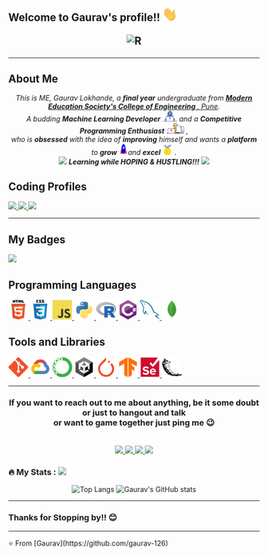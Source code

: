 <link
    rel="stylesheet"
    href="https://cdnjs.cloudflare.com/ajax/libs/animate.css/4.0.0/animate.min.css"
/>

<h2 class = "animate__animated animate__zoomIn" >

Welcome to Gaurav's profile!! <img src="https://github.com/gaurav-126/gaurav-126/blob/main/assets/Hi.gif" width="30px">

<p align="center">
<img src="https://github.com/gaurav-126/gaurav-126/blob/main/assets/header.gif" alt="R" title="R" width="800" height="400"/> 
</p>

</h2>

<hr/>

## About Me
<p align="center">
  <em>
    This is ME, Gaurav Lokhande, a <b>final year</b> undergraduate from <a href="https://www.acetamritsar.ac.in/"> <b>Modern Education Society's College of Engineering
    </b>, Pune</a>. <br>
    A budding <b>Machine Learning Developer</b> <img src="https://github.com/gaurav-126/gaurav-126/blob/main/assets/Developer.gif" width="30px"> and a <b>Competitive Programming Enthusiast</b>&nbsp;<img src="https://github.com/gaurav-126/gaurav-126/blob/main/assets/Designer.gif" width="36px">&nbsp,<br>who is <b>obsessed</b>
    with the idea of <b>improving</b> himself and wants a <b>platform</b> to 
    <b>grow</b> <img src="https://github.com/gaurav-126/gaurav-126/blob/main/assets/Rocket.gif" width="18px">and 
    <b>excel</b> <img src="https://github.com/gaurav-126/gaurav-126/blob/main/assets/Medal.gif" width="20px">&nbsp.
  </em> 
  <br>
  <img src="https://media.giphy.com/media/VgCDAzcKvsR6OM0uWg/giphy.gif" width="50" /> <b><i>Learning while HOPING & HUSTLING!!!</i></b> <img src="https://media.giphy.com/media/7j2hfyeVcDtf2/giphy.gif" width="50" />
</p>



## Coding Profiles
<a href="https://www.codechef.com/users/gaurav_1206">
    <img src="https://img.shields.io/badge/Codechef-%23B92B27.svg?&style=for-the-badge&logo=Codechef&logoColor=white"/>
</a>
<a href="https://www.kaggle.com/gaurav126">
    <img src="https://img.shields.io/badge/Kaggle-20BEFF?style=for-the-badge&logo=Kaggle&logoColor=white"/>
</a>
<a href="https://leetcode.com/gv7lokhande/">
    <img src="https://img.shields.io/badge/-LeetCode-FFA116?style=for-the-badge&logo=LeetCode&logoColor=black"/>
</a>

<hr/>



## My Badges 
<a href="https://www.credly.com/users/gaurav-lokhande">
    <img src="https://img.shields.io/badge/Credly-FF6B00.svg?style=for-the-badge&logo=Credly&logoColor=white"/>
</a>

## <strong>Programming Languages</strong>
<a href="https://www.w3.org/html/" target="_blank"> 
    <img src="https://raw.githubusercontent.com/devicons/devicon/master/icons/html5/html5-original-wordmark.svg" alt="html5" title="html5"width="40" height="40"/> 
</a>
<a href="https://www.w3schools.com/css/" target="_blank"> 
    <img src="https://raw.githubusercontent.com/devicons/devicon/master/icons/css3/css3-original-wordmark.svg" alt="css3" title="css3" width="40" height="40"/> 
</a> 
<a href="https://developer.mozilla.org/en-US/docs/Web/JavaScript" target="_blank"> 
    <img src="https://raw.githubusercontent.com/devicons/devicon/master/icons/javascript/javascript-original.svg" title="javascript" alt="javascript" width="40" height="40"/> 
</a> 
<a href="https://www.python.org" target="_blank"> 
    <img src="https://raw.githubusercontent.com/devicons/devicon/master/icons/python/python-original.svg" alt="python" title="python" width="40" height="40"/> 
</a>
<a href="https://www.r-project.org" target="_blank"> 
    <img src="https://github.com/devicons/devicon/blob/master/icons/r/r-original.svg" alt="R" title="R" width="40" height="40"/> 
</a>
<a href="https://www.geeksforgeeks.org/csharp-programming-language/" target="_blank"> 
    <img src="https://github.com/devicons/devicon/blob/master/icons/csharp/csharp-original.svg" alt="C#" title="C#" width="40" height="40"/> 
</a>
<a href="https://www.mysql.com" target="_blank"> 
    <img src="https://github.com/devicons/devicon/blob/master/icons/mysql/mysql-original.svg" alt="MySQL" title="MySQL" width="40" height="40"/> 
</a>
<a href="https://www.mongodb.com" target="_blank"> 
    <img src="https://github.com/devicons/devicon/blob/master/icons/mongodb/mongodb-original.svg" alt="mongoDB" title="mongoDB" width="40" height="40"/> 
</a>


## <strong>Tools and Libraries</strong>
<a href="https://git-scm.com" target="_blank"> 
    <img src="https://github.com/devicons/devicon/blob/master/icons/git/git-original.svg" alt="Git" title="Git" width="40" height="40"/> 
</a>
<a href="https://www.python.org" target="_blank"> 
    <img src="https://github.com/devicons/devicon/blob/master/icons/googlecloud/googlecloud-original.svg" alt="GoogleCloud" title="GoogleCloud" width="40" height="40"/> 
</a>
<a href="https://anaconda.org" target="_blank"> 
    <img src="https://github.com/devicons/devicon/blob/master/icons/anaconda/anaconda-original.svg" alt="Anaconda" title="Anaconda" width="40" height="40"/> 
</a>
<a href="https://unity.com" target="_blank"> 
    <img src="https://github.com/gaurav-126/gaurav-126/blob/main/assets/unity.png" alt="Unity" title="Unity" width="40" height="40"/> 
</a>
<a href="https://pytorch.org" target="_blank"> 
    <img src="https://github.com/devicons/devicon/blob/master/icons/pytorch/pytorch-original.svg" alt="PyTorch" title="PyTorch" width="40" height="40"/> 
</a>
<a href="https://www.tensorflow.org" target="_blank"> 
    <img src="https://github.com/devicons/devicon/blob/master/icons/tensorflow/tensorflow-original.svg" alt="TensorFlow" title="TensorFlow" width="40" height="40"/> 
</a>
</a>
<a href="https://www.selenium.dev" target="_blank"> 
    <img src="https://github.com/devicons/devicon/blob/master/icons/selenium/selenium-original.svg" alt="Selenium" title="Selenium" width="40" height="40"/> 
</a>
<a href="https://flask.palletsprojects.com" target="_blank"> 
    <img src="https://github.com/gaurav-126/gaurav-126/blob/main/assets/icons8-unity-50.png" alt="Flask" title="Flask" width="40" height="40"/> 
</a>



<hr>

<h3 align="center">
    If you want to reach out to me about anything, 
    be it some doubt or just to hangout and talk <br/>
    or want to game together just ping me 😉
<p align="center">
  <br/>
  <a href="https://www.linkedin.com/in/gaurav-lokhande-1206o1//">
    <img src="https://img.shields.io/badge/LinkedIn-%230077B5.svg?&style=for-the-badge&logo=linkedin&logoColor=white">
  </a>
  <a href="https://instagram.com/_gaurav12?igshid=YmMyMTA2M2Y=">
    <img src="https://img.shields.io/badge/Instagram-%23E4405F.svg?&style=for-the-badge&logo=instagram&logoColor=white">
  </a>
  <a href="discordapp.com/users/542284821314142208">
    <img src="https://img.shields.io/badge/Discord-7289DA?style=for-the-badge&logo=discord&logoColor=white">
  </a>
  <a href="https://steamcommunity.com/profiles/76561198865885635/">
    <img src="https://img.shields.io/badge/Steam-0d1d46?style=for-the-badge&logo=steam&logoColor=white">
  </a>
  

</p>
</h3>

### :fire: My Stats :        ![](https://visitor-badge.laobi.icu/badge?page_id=gaurav-126)
<div align = "center">

![Top Langs](https://github-readme-stats.vercel.app/api/top-langs/?username=gaurav-126&layout=compact&theme=dark&hide_border=true)
![Gaurav's GitHub stats](https://github-readme-stats.vercel.app/api?username=gaurav-126&theme=dark&show_icons=true&hide_border=true)

<hr>

</div>

<h3>Thanks for Stopping by!! 😊</h3>
<hr/>
⭐️ From [Gaurav](https://github.com/gaurav-126)


